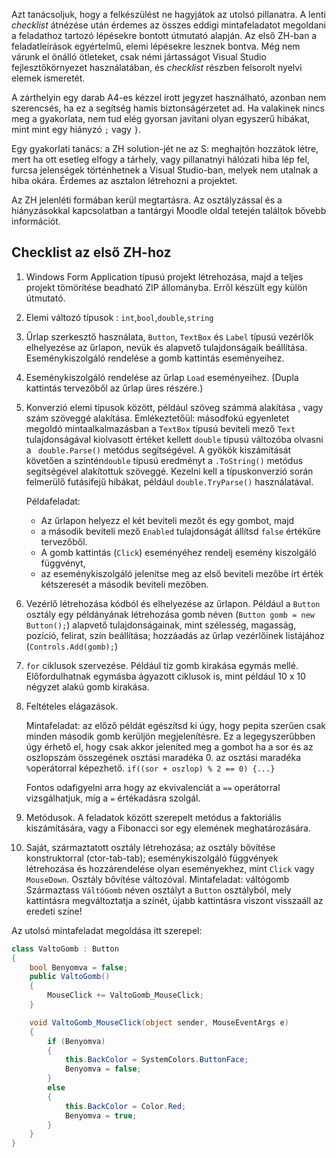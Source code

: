 
Azt tanácsoljuk, hogy a felkészülést ne hagyjátok az utolsó pillanatra. A lenti *checklist* átnézése után érdemes az összes eddigi mintafeladatot megoldani a feladathoz tartozó lépésekre bontott útmutató alapján. Az első ZH-ban a feladatleírások egyértelmű, elemi lépésekre lesznek bontva. Még nem várunk el önálló ötleteket, csak némi jártasságot Visual Studio fejlesztőkörnyezet használatában, és *checklist* részben felsorolt nyelvi elemek ismeretét. 

A zárthelyin egy darab A4-es kézzel írott jegyzet használható, azonban nem szerencsés, ha ez a segítség hamis biztonságérzetet ad. Ha valakinek nincs meg a gyakorlata, nem tud elég gyorsan javítani olyan egyszerű hibákat, mint mint egy hiányzó `;` vagy `}`. 

Egy gyakorlati tanács: a ZH solution-jét ne az S: meghajtón hozzátok létre, mert ha ott esetleg elfogy a tárhely, vagy pillanatnyi hálózati hiba lép fel, furcsa jelenségek történhetnek a Visual Studio-ban, melyek nem utalnak a hiba okára. Érdemes az asztalon létrehozni a projektet.

Az ZH jelenléti formában kerül megtartásra. Az osztályzással és a hiányzásokkal kapcsolatban a tantárgyi Moodle oldal tetején találtok bővebb információt. 

## Checklist az első ZH-hoz

1. Windows Form Application típusú projekt létrehozása, majd a teljes projekt tömörítése beadható ZIP állományba. Erről készült egy külön útmutató.

2. Elemi változó típusok : `int`,`bool`,`double`,`string`

3. Űrlap szerkesztő használata, `Button`, `TextBox` és `Label` típusú vezérlők elhelyezése az űrlapon, nevük és alapvető tulajdonságaik beállítása. Eseménykiszolgáló rendelése a gomb kattintás eseményeihez.

4. Eseménykiszolgáló rendelése az űrlap `Load` eseményeihez. (Dupla kattintás tervezőből az űrlap üres részére.)
	
5. Konverzió elemi típusok között, például szöveg számmá alakítása , vagy szám szöveggé alakítása. Emlékeztetőül: másodfokú egyenletet megoldó mintaalkalmazásban a `TextBox` típusú beviteli mező `Text` tulajdonságával kiolvasott értéket kellett `double` típusú változóba olvasni a ` double.Parse()` metódus segítségével. A gyökök kiszámítását követően a szintén`double` típusú eredményt a `.ToString()` metódus segítségével alakítottuk szöveggé. Kezelni kell a típuskonverzió során felmerülő futásifejű hibákat, például `double.TryParse()` használatával. 

	Példafeladat: 
	- Az űrlapon helyezz el két beviteli mezőt és egy gombot, majd
	- a második beviteli mező `Enabled` tulajdonságát állítsd `false` értékűre tervezőből. 
	- A gomb kattintás (`Click`) eseményéhez rendelj esemény kiszolgáló függvényt, 
	- az eseménykiszolgáló jelenítse meg az első beviteli mezőbe írt érték kétszeresét a második beviteli mezőben.

6. Vezérlő létrehozása kódból és elhelyezése az űrlapon. Például a `Button` osztály egy példányának létrehozása gomb néven (`Button gomb = new Button();`) alapvető tulajdonságainak, mint szélesség, magasság, pozíció, felirat, szín beállítása; hozzáadás az űrlap vezérlőinek listájához (`Controls.Add(gomb);`)

7. `for` ciklusok szervezése. Például tíz gomb kirakása egymás mellé. Előfordulhatnak egymásba ágyazott ciklusok is, mint például 10 x 10 négyzet alakú gomb kirakása.

8. Feltételes elágazások. 

	Mintafeladat: az előző példát egészítsd ki úgy, hogy pepita szerűen csak minden második gomb kerüljön megjelenítésre. Ez a legegyszerűbben úgy érhető el, hogy csak akkor jeleníted meg a gombot ha a sor és az oszlopszám összegének osztási maradéka 0. az osztási maradéka `%`operátorral képezhető. `if((sor + oszlop) % 2 == 0) {...}`

	Fontos odafigyelni arra hogy az ekvivalenciát a `==` operátorral vizsgálhatjuk, míg a `=` értékadásra szolgál.

9. Metódusok. A feladatok között szerepelt metódus a faktoriális kiszámítására, vagy a Fibonacci sor egy elemének meghatározására.

10.   Saját, származtatott osztály létrehozása; az osztály bővítése konstruktorral (ctor-tab-tab); eseménykiszolgáló függvények létrehozása és hozzárendelése olyan eseményekhez, mint `Click` vagy `MouseDown`. Osztály bővítése változóval.
	Mintafeladat: váltógomb
	Származtass `VáltóGomb` néven osztályt a `Button` osztályból, mely kattintásra megváltoztatja a színét, újabb kattintásra viszont visszaáll az eredeti színe! 

Az utolsó mintafeladat megoldása itt szerepel:
```csharp
class ValtoGomb : Button
{
    bool Benyomva = false;
    public ValtoGomb()
    {
        MouseClick += ValtoGomb_MouseClick;
    }

    void ValtoGomb_MouseClick(object sender, MouseEventArgs e)
    {
        if (Benyomva)
        {
            this.BackColor = SystemColors.ButtonFace;
            Benyomva = false;
        }
        else
        {
            this.BackColor = Color.Red;
            Benyomva = true;
        }
    }        
}
```
	
